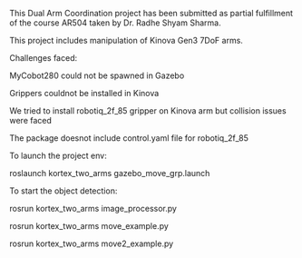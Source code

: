 This Dual Arm Coordination project has been submitted as partial fulfillment of the course AR504 taken by Dr. Radhe Shyam Sharma.

This project includes manipulation of Kinova Gen3 7DoF arms.

Challenges faced:

MyCobot280 could not be spawned in Gazebo

Grippers couldnot be installed in Kinova

We tried to install robotiq_2f_85 gripper on Kinova arm but collision issues were faced

The package doesnot include control.yaml file for robotiq_2f_85

To launch the project env:

roslaunch kortex_two_arms gazebo_move_grp.launch

To start the object detection:

rosrun kortex_two_arms image_processor.py

rosrun kortex_two_arms move_example.py

rosrun kortex_two_arms move2_example.py
